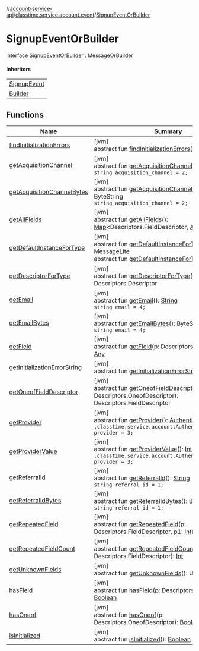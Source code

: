 //[account-service-api](../../../index.md)/[classtime.service.account.event](../index.md)/[SignupEventOrBuilder](index.md)

# SignupEventOrBuilder

interface [SignupEventOrBuilder](index.md) : MessageOrBuilder

#### Inheritors

| |
|---|
| [SignupEvent](../-signup-event/index.md) |
| [Builder](../-signup-event/-builder/index.md) |

## Functions

| Name | Summary |
|---|---|
| [findInitializationErrors](index.md#1227463831%2FFunctions%2F1931141392) | [jvm]<br>abstract fun [findInitializationErrors](index.md#1227463831%2FFunctions%2F1931141392)(): [List](https://docs.oracle.com/javase/8/docs/api/java/util/List.html)&lt;[String](https://docs.oracle.com/javase/8/docs/api/java/lang/String.html)&gt; |
| [getAcquisitionChannel](get-acquisition-channel.md) | [jvm]<br>abstract fun [getAcquisitionChannel](get-acquisition-channel.md)(): [String](https://docs.oracle.com/javase/8/docs/api/java/lang/String.html)<br>`string acquisition_channel = 2;` |
| [getAcquisitionChannelBytes](get-acquisition-channel-bytes.md) | [jvm]<br>abstract fun [getAcquisitionChannelBytes](get-acquisition-channel-bytes.md)(): ByteString<br>`string acquisition_channel = 2;` |
| [getAllFields](index.md#-1735213033%2FFunctions%2F1931141392) | [jvm]<br>abstract fun [getAllFields](index.md#-1735213033%2FFunctions%2F1931141392)(): [Map](https://docs.oracle.com/javase/8/docs/api/java/util/Map.html)&lt;Descriptors.FieldDescriptor, [Any](https://kotlinlang.org/api/latest/jvm/stdlib/kotlin/-any/index.html)&gt; |
| [getDefaultInstanceForType](../-password-reset-event/-builder/index.md#-889905270%2FFunctions%2F1931141392) | [jvm]<br>abstract fun [getDefaultInstanceForType](../-password-reset-event/-builder/index.md#-889905270%2FFunctions%2F1931141392)(): MessageLite<br>abstract fun [getDefaultInstanceForType](index.md#1172508988%2FFunctions%2F1931141392)(): Message |
| [getDescriptorForType](index.md#-2023656483%2FFunctions%2F1931141392) | [jvm]<br>abstract fun [getDescriptorForType](index.md#-2023656483%2FFunctions%2F1931141392)(): Descriptors.Descriptor |
| [getEmail](get-email.md) | [jvm]<br>abstract fun [getEmail](get-email.md)(): [String](https://docs.oracle.com/javase/8/docs/api/java/lang/String.html)<br>`string email = 4;` |
| [getEmailBytes](get-email-bytes.md) | [jvm]<br>abstract fun [getEmailBytes](get-email-bytes.md)(): ByteString<br>`string email = 4;` |
| [getField](index.md#-728711289%2FFunctions%2F1931141392) | [jvm]<br>abstract fun [getField](index.md#-728711289%2FFunctions%2F1931141392)(p: Descriptors.FieldDescriptor): [Any](https://kotlinlang.org/api/latest/jvm/stdlib/kotlin/-any/index.html) |
| [getInitializationErrorString](index.md#-106143432%2FFunctions%2F1931141392) | [jvm]<br>abstract fun [getInitializationErrorString](index.md#-106143432%2FFunctions%2F1931141392)(): [String](https://docs.oracle.com/javase/8/docs/api/java/lang/String.html) |
| [getOneofFieldDescriptor](index.md#1767160798%2FFunctions%2F1931141392) | [jvm]<br>abstract fun [getOneofFieldDescriptor](index.md#1767160798%2FFunctions%2F1931141392)(p: Descriptors.OneofDescriptor): Descriptors.FieldDescriptor |
| [getProvider](get-provider.md) | [jvm]<br>abstract fun [getProvider](get-provider.md)(): [AuthenticationProvider](../../classtime.service.account/-authentication-provider/index.md)<br>`.classtime.service.account.AuthenticationProvider provider = 3;` |
| [getProviderValue](get-provider-value.md) | [jvm]<br>abstract fun [getProviderValue](get-provider-value.md)(): [Int](https://kotlinlang.org/api/latest/jvm/stdlib/kotlin/-int/index.html)<br>`.classtime.service.account.AuthenticationProvider provider = 3;` |
| [getReferralId](get-referral-id.md) | [jvm]<br>abstract fun [getReferralId](get-referral-id.md)(): [String](https://docs.oracle.com/javase/8/docs/api/java/lang/String.html)<br>`string referral_id = 1;` |
| [getReferralIdBytes](get-referral-id-bytes.md) | [jvm]<br>abstract fun [getReferralIdBytes](get-referral-id-bytes.md)(): ByteString<br>`string referral_id = 1;` |
| [getRepeatedField](index.md#1425494465%2FFunctions%2F1931141392) | [jvm]<br>abstract fun [getRepeatedField](index.md#1425494465%2FFunctions%2F1931141392)(p: Descriptors.FieldDescriptor, p1: [Int](https://kotlinlang.org/api/latest/jvm/stdlib/kotlin/-int/index.html)): [Any](https://kotlinlang.org/api/latest/jvm/stdlib/kotlin/-any/index.html) |
| [getRepeatedFieldCount](index.md#-950528252%2FFunctions%2F1931141392) | [jvm]<br>abstract fun [getRepeatedFieldCount](index.md#-950528252%2FFunctions%2F1931141392)(p: Descriptors.FieldDescriptor): [Int](https://kotlinlang.org/api/latest/jvm/stdlib/kotlin/-int/index.html) |
| [getUnknownFields](index.md#-1388384690%2FFunctions%2F1931141392) | [jvm]<br>abstract fun [getUnknownFields](index.md#-1388384690%2FFunctions%2F1931141392)(): UnknownFieldSet |
| [hasField](index.md#2095008451%2FFunctions%2F1931141392) | [jvm]<br>abstract fun [hasField](index.md#2095008451%2FFunctions%2F1931141392)(p: Descriptors.FieldDescriptor): [Boolean](https://kotlinlang.org/api/latest/jvm/stdlib/kotlin/-boolean/index.html) |
| [hasOneof](index.md#687391779%2FFunctions%2F1931141392) | [jvm]<br>abstract fun [hasOneof](index.md#687391779%2FFunctions%2F1931141392)(p: Descriptors.OneofDescriptor): [Boolean](https://kotlinlang.org/api/latest/jvm/stdlib/kotlin/-boolean/index.html) |
| [isInitialized](index.md#-786502173%2FFunctions%2F1931141392) | [jvm]<br>abstract fun [isInitialized](index.md#-786502173%2FFunctions%2F1931141392)(): [Boolean](https://kotlinlang.org/api/latest/jvm/stdlib/kotlin/-boolean/index.html) |
